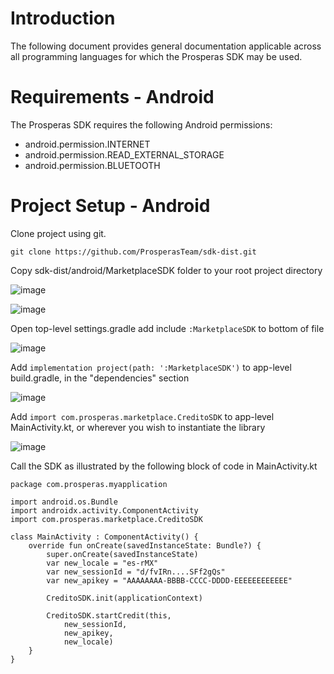 # Introduction
The following document provides general documentation applicable across all programming languages for which the Prosperas SDK may be used.

# Requirements - Android
The Prosperas SDK requires the following Android permissions:
-	android.permission.INTERNET
-	android.permission.READ_EXTERNAL_STORAGE
-	android.permission.BLUETOOTH

# Project Setup - Android
Clone project using git.

`git clone https://github.com/ProsperasTeam/sdk-dist.git`

Copy sdk-dist/android/MarketplaceSDK folder to your root project directory

![image](https://github.com/ProsperasTeam/sdk-dist/assets/125609244/c808ca6c-3840-446f-8c9f-79a055720446)

![image](https://github.com/ProsperasTeam/sdk-dist/assets/125609244/991172ce-75c0-4e2b-8d94-61cca1ee9a00)

Open top-level settings.gradle add include `:MarketplaceSDK` to bottom of file

![image](https://github.com/ProsperasTeam/sdk-dist/assets/125609244/78c1b909-02d8-49b2-aa50-bb18d260e826)

Add `implementation project(path: ':MarketplaceSDK')` to app-level build.gradle, in the "dependencies" section

![image](https://github.com/ProsperasTeam/sdk-dist/assets/125609244/9746a125-f150-4bec-83eb-94c4e8cffdeb)

Add `import com.prosperas.marketplace.CreditoSDK` to app-level MainActivity.kt, or wherever you wish to instantiate the library

![image](https://github.com/ProsperasTeam/sdk-dist/assets/125609244/aac0bb0e-df50-4bbe-bc0c-c35484811ea5)

Call the SDK as illustrated by the following block of code in MainActivity.kt


    package com.prosperas.myapplication
    
    import android.os.Bundle
    import androidx.activity.ComponentActivity
    import com.prosperas.marketplace.CreditoSDK
    
    class MainActivity : ComponentActivity() {
        override fun onCreate(savedInstanceState: Bundle?) {
            super.onCreate(savedInstanceState)
            var new_locale = "es-rMX"
            var new_sessionId = "d/fvIRn....SFf2gQs"
            var new_apikey = "AAAAAAAA-BBBB-CCCC-DDDD-EEEEEEEEEEEE" 

            CreditoSDK.init(applicationContext)

            CreditoSDK.startCredit(this,
                new_sessionId,
                new_apikey,
                new_locale)
        }
    }
